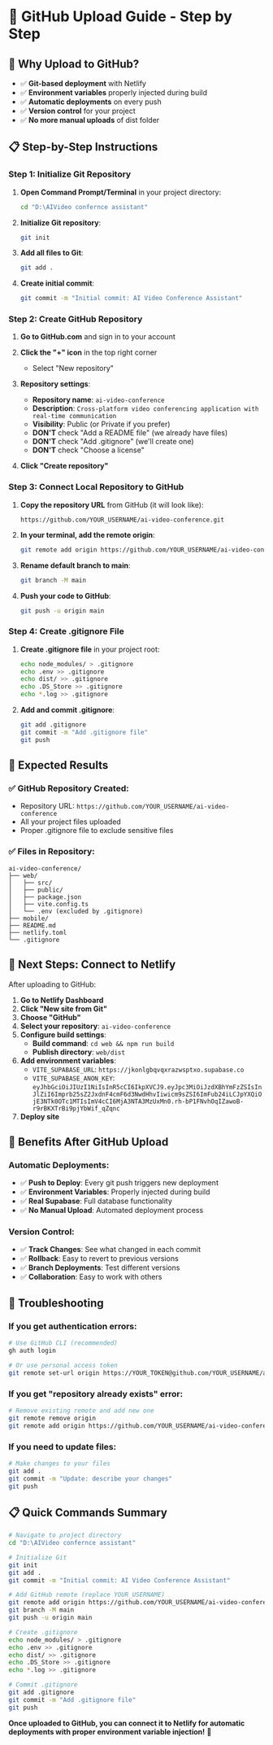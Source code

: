 # 🚀 GitHub Upload Guide - Step by Step

## 🎯 **Why Upload to GitHub?**

- ✅ **Git-based deployment** with Netlify
- ✅ **Environment variables** properly injected during build
- ✅ **Automatic deployments** on every push
- ✅ **Version control** for your project
- ✅ **No more manual uploads** of dist folder

## 📋 **Step-by-Step Instructions**

### **Step 1: Initialize Git Repository**

1. **Open Command Prompt/Terminal** in your project directory:
   ```bash
   cd "D:\AIVideo confernce assistant"
   ```

2. **Initialize Git repository**:
   ```bash
   git init
   ```

3. **Add all files to Git**:
   ```bash
   git add .
   ```

4. **Create initial commit**:
   ```bash
   git commit -m "Initial commit: AI Video Conference Assistant"
   ```

### **Step 2: Create GitHub Repository**

1. **Go to GitHub.com** and sign in to your account

2. **Click the "+" icon** in the top right corner
   - Select "New repository"

3. **Repository settings**:
   - **Repository name**: `ai-video-conference`
   - **Description**: `Cross-platform video conferencing application with real-time communication`
   - **Visibility**: Public (or Private if you prefer)
   - **DON'T** check "Add a README file" (we already have files)
   - **DON'T** check "Add .gitignore" (we'll create one)
   - **DON'T** check "Choose a license"

4. **Click "Create repository"**

### **Step 3: Connect Local Repository to GitHub**

1. **Copy the repository URL** from GitHub (it will look like):
   ```
   https://github.com/YOUR_USERNAME/ai-video-conference.git
   ```

2. **In your terminal, add the remote origin**:
   ```bash
   git remote add origin https://github.com/YOUR_USERNAME/ai-video-conference.git
   ```

3. **Rename default branch to main**:
   ```bash
   git branch -M main
   ```

4. **Push your code to GitHub**:
   ```bash
   git push -u origin main
   ```

### **Step 4: Create .gitignore File**

1. **Create .gitignore file** in your project root:
   ```bash
   echo node_modules/ > .gitignore
   echo .env >> .gitignore
   echo dist/ >> .gitignore
   echo .DS_Store >> .gitignore
   echo *.log >> .gitignore
   ```

2. **Add and commit .gitignore**:
   ```bash
   git add .gitignore
   git commit -m "Add .gitignore file"
   git push
   ```

## 🎯 **Expected Results**

### **✅ GitHub Repository Created:**
- Repository URL: `https://github.com/YOUR_USERNAME/ai-video-conference`
- All your project files uploaded
- Proper .gitignore file to exclude sensitive files

### **✅ Files in Repository:**
```
ai-video-conference/
├── web/
│   ├── src/
│   ├── public/
│   ├── package.json
│   ├── vite.config.ts
│   └── .env (excluded by .gitignore)
├── mobile/
├── README.md
├── netlify.toml
└── .gitignore
```

## 🚀 **Next Steps: Connect to Netlify**

After uploading to GitHub:

1. **Go to Netlify Dashboard**
2. **Click "New site from Git"**
3. **Choose "GitHub"**
4. **Select your repository**: `ai-video-conference`
5. **Configure build settings**:
   - **Build command**: `cd web && npm run build`
   - **Publish directory**: `web/dist`
6. **Add environment variables**:
   - `VITE_SUPABASE_URL`: `https://jkonlgbqvqxrazwsptxo.supabase.co`
   - `VITE_SUPABASE_ANON_KEY`: `eyJhbGciOiJIUzI1NiIsInR5cCI6IkpXVCJ9.eyJpc3MiOiJzdXBhYmFzZSIsInJlZiI6Imprb25sZ2JxdnF4cmF6d3NwdHhvIiwicm9sZSI6ImFub24iLCJpYXQiOjE3NTk0OTc1MTIsImV4cCI6MjA3NTA3MzUxMn0.rh-bP1FNvhOqIZawoB-r9rBKXTrBi9pjYbWif_qZqnc`
7. **Deploy site**

## 🎉 **Benefits After GitHub Upload**

### **Automatic Deployments:**
- ✅ **Push to Deploy**: Every git push triggers new deployment
- ✅ **Environment Variables**: Properly injected during build
- ✅ **Real Supabase**: Full database functionality
- ✅ **No Manual Upload**: Automated deployment process

### **Version Control:**
- ✅ **Track Changes**: See what changed in each commit
- ✅ **Rollback**: Easy to revert to previous versions
- ✅ **Branch Deployments**: Test different versions
- ✅ **Collaboration**: Easy to work with others

## 🔧 **Troubleshooting**

### **If you get authentication errors:**
```bash
# Use GitHub CLI (recommended)
gh auth login

# Or use personal access token
git remote set-url origin https://YOUR_TOKEN@github.com/YOUR_USERNAME/ai-video-conference.git
```

### **If you get "repository already exists" error:**
```bash
# Remove existing remote and add new one
git remote remove origin
git remote add origin https://github.com/YOUR_USERNAME/ai-video-conference.git
```

### **If you need to update files:**
```bash
# Make changes to your files
git add .
git commit -m "Update: describe your changes"
git push
```

## 📋 **Quick Commands Summary**

```bash
# Navigate to project directory
cd "D:\AIVideo confernce assistant"

# Initialize Git
git init
git add .
git commit -m "Initial commit: AI Video Conference Assistant"

# Add GitHub remote (replace YOUR_USERNAME)
git remote add origin https://github.com/YOUR_USERNAME/ai-video-conference.git
git branch -M main
git push -u origin main

# Create .gitignore
echo node_modules/ > .gitignore
echo .env >> .gitignore
echo dist/ >> .gitignore
echo .DS_Store >> .gitignore
echo *.log >> .gitignore

# Commit .gitignore
git add .gitignore
git commit -m "Add .gitignore file"
git push
```

**Once uploaded to GitHub, you can connect it to Netlify for automatic deployments with proper environment variable injection!** 🚀
